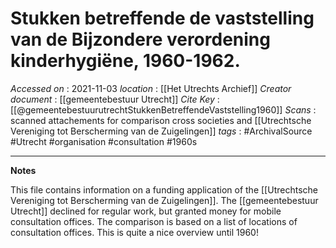 # Stukken betreffende de vaststelling van de Bijzondere verordening kinderhygiëne, 1960-1962.

*Accessed on*  : 2021-11-03
*location* : [[Het Utrechts Archief]]
*Creator document*  : [[gemeentebestuur Utrecht]]
*Cite Key*  : [[@gemeentebestuurutrechtStukkenBetreffendeVaststelling1960]]
*Scans* : scanned attachements for comparison cross societies and [[Utrechtsche Vereniging tot Berscherming van de Zuigelingen]]
*tags* : #ArchivalSource #Utrecht #organisation #consultation #1960s 

---

**Notes**

This file contains information on a funding application of the [[Utrechtsche Vereniging tot Berscherming van de Zuigelingen]]. The [[gemeentebestuur Utrecht]] declined for regular work, but granted money for mobile consultation offices. The comparison is based on a list of locations of consultation offices. This is quite a nice overview until 1960!






